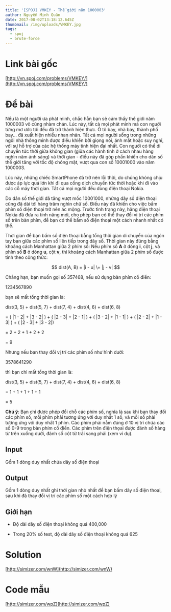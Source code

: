 ```yaml
---
title: '[SPOJ] VMKEY - Thế giới năm 1000003'
author: Nguyễn Minh Quân
date: 2017-08-02T13:18:12.645Z
thumbnail: /img/uploads/VMKEY.jpg
tags:
  - spoj
  - brute-force
---
```

# Link bài gốc

[http://vn.spoj.com/problems/VMKEY/](http://vn.spoj.com/problems/VMKEY/)

# Đề bài

Nếu là một người ưa phát minh, chắc hẳn bạn sẽ cảm thấy thế giới năm 1000003 vô cùng nhàm chán. Lúc này, tất cả mọi phát minh mà con người từng mơ ước tới đều đã trở thành hiện thực. Ô tô bay, nhà bay, thành phố bay... đã xuất hiện nhiều nhan nhản. Tất cả mọi người sống trong những ngôi nhà thông minh được điều khiển bởi giọng nói, ánh mắt hoặc suy nghĩ, với sự hỗ trợ của các hệ thống máy tính hiện đại nhất. Con người có thể di chuyển tức thời giữa không gian (giữa các hành tinh ở cách nhau hàng nghìn năm ánh sáng) và thời gian - điều này đã góp phần khiến cho dân số thế giới tăng với tốc độ chóng mặt, vượt qua con số 10001000 vào năm 1000003.

Lúc này, những chiếc SmartPhone đã trở nên lỗi thời, do chúng không chịu được áp lực quá lớn khi đi qua cổng dịch chuyển tức thời hoặc khi đi vào các cỗ máy thời gian. Tất cả mọi người đều dùng điện thoại Nokia.

Do dân số thế giới đã tăng vượt mốc 10001000, những dãy số điện thoại cũng đã dài tới hàng trăm nghìn chữ số. Điều này đã khiến cho việc bấm phím số điện thoại trở nên ác mộng. Trước tình trạng này, hãng điện thoại Nokia đã đưa ra tính năng mới, cho phép bạn có thể thay đổi vị trí các phím số trên bàn phím, để bạn có thể bấm số điện thoại một cách nhanh nhất có thể.

Thời gian để bạn bấm số điện thoại bằng tổng thời gian di chuyển của ngón tay bạn giữa các phím số liên tiếp trong dãy số. Thời gian này đúng bằng khoảng cách Manhattan giữa 2 phím số: Nếu phím số **A** ở dòng **i**, cột **j**, và phím số **B** ở dòng **u**, cột **v**, thì khoảng cách Manhattan giữa 2 phím số được tính theo công thức:

$$ dist(A, B) = |i - u| \+ |j - v| $$

Chẳng hạn, bạn muốn gọi số 357468, nếu sử dụng bàn phím cổ điển:

1234567890

bạn sẽ mất tổng thời gian là:

dist(3, 5) \+ dist(5, 7) \+ dist(7, 4) \+ dist(4, 6) \+ dist(6, 8)

= ( |1 - 2| \+ |3 - 2| ) \+ ( |2 - 3| \+ |2 - 1| ) \+ ( |3 - 2| \+ |1 - 1| ) \+ ( |2 - 2| \+ |1 - 3| ) \+ ( |2 - 3| \+ |3 - 2|)

= 2 \+ 2 \+ 1 \+ 2 \+ 2

= 9

Nhưng nếu bạn thay đổi vị trí các phím số như hình dưới:

3578641290

thì bạn chỉ mất tổng thời gian là:

dist(3, 5) \+ dist(5, 7) \+ dist(7, 4) \+ dist(4, 6) \+ dist(6, 8)

= 1 \+ 1 \+ 1 \+ 1 \+ 1

= 5

**Chú ý**: Bạn chỉ được phép đổi chỗ các phím số, nghĩa là sau khi bạn thay đổi các phím số, mỗi phím phải tương ứng với duy nhất 1 số, và mỗi số phải tương ứng với duy nhất 1 phím. Các phím phải nằm đúng ở 10 vị trí chứa các số 0-9 trong bàn phím cổ điển. Các phím trên điện thọai được đánh số hàng từ trên xuống dưới, đánh số cột từ trái sang phải (xem ví dụ).

## Input

Gồm 1 dòng duy nhất chứa dãy số điện thoại

## Output

Gồm 1 dòng duy nhất ghi thời gian nhỏ nhất để bạn bấm dãy số điện thoại, sau khi đã thay đổi vị trí các phím số một cách hợp lý

## Giới hạn

* Độ dài dãy số điện thoại không quá 400,000

* Trong 20% số test, độ dài dãy số điện thoại không quá 625

# Solution

[http://simizer.com/wnW](http://simizer.com/wnW)

# Code mẫu

[http://simizer.com/wpZ](http://simizer.com/wpZ)

